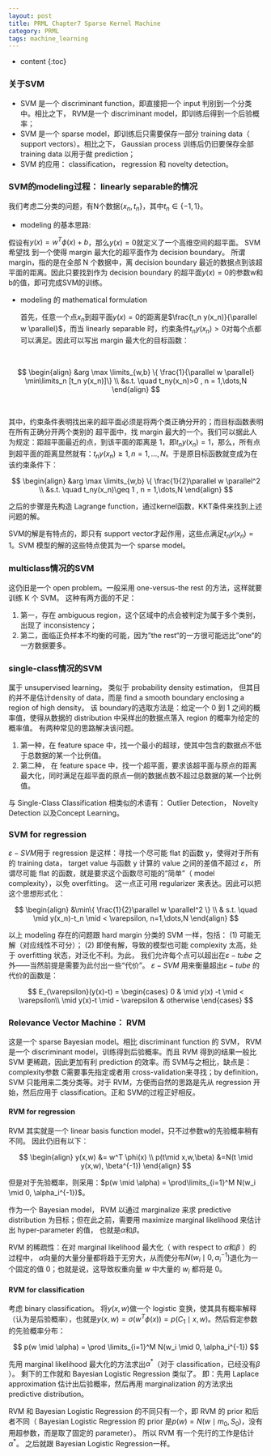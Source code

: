 ```yaml
---
layout: post
title: PRML Chapter7 Sparse Kernel Machine
category: PRML
tags: machine_learning
---
```


* content
{:toc}




### 关于SVM

* SVM 是一个 discriminant function，即直接把一个 input 判别到一个分类中。相比之下， RVM是一个 discriminant model，即训练后得到一个后验概率；
* SVM 是一个 sparse model，即训练后只需要保存一部分 training data（ support vectors）。相比之下， Gaussian process 训练后仍旧要保存全部 training data 以用于做 prediction；
* SVM 的应用： classification， regression 和 novelty detection。



### SVM的modeling过程： linearly separable的情况

我们考虑二分类的问题，有N个数据$\{ x_n,t_n \}$，其中$t_n \in \{ -1,1 \}$。

*  modeling 的基本思路:

  假设有$y(x) = w^T \phi(x) +b$，那么$y(x) =0$就定义了一个高维空间的超平面。 SVM 希望找
  到一个使得 margin 最大化的超平面作为 decision boundary。 所谓 margin，指的是在全部 N
  个数据中，离 decision boundary 最近的数据点到该超平面的距离。因此只要找到作为 decision
  boundary 的超平面$y(x) = 0$的参数w和b的值，即可完成SVM的训练。

* modeling 的 mathematical formulation

  首先，任意一个点$x_n$到超平面$y(x)=0$的距离是$\frac{t_n y(x_n)}{\parallel w \parallel}$，而当 linearly separable 时，约束条件$t_n y(x_n) > 0$对每个点都可以满足。因此可以写出 margin 最大化的目标函数：

  ​

$$
\begin{align} &arg \max \limits_{w,b} \{ \frac{1}{\parallel w \parallel}  \min\limits_n [t_n y(x_n)]\}  \\ &s.t. \quad t_ny(x_n)>0 , n = 1,\dots,N \end{align}
$$

​       

其中，约束条件表明找出来的超平面必须是将两个类正确分开的；而目标函数表明在所有正确分开两个类别的    超平面中，找 margin 最大的一个。我们可以据此人为规定：距超平面最近的点，到该平面的距离是 1，即$t_ny(x_n)=1$，那么，所有点到超平面的距离显然就有：$t_n y(x_n) \geq 1, n=1,\dots,N$。于是原目标函数就变成为在该约束条件下：


$$
\begin{align} &arg \max \limits_{w,b} \{ \frac{1}{2}\parallel w \parallel^2  \\ &s.t. \quad t_ny(x_n)\geq 1 , n = 1,\dots,N \end{align}
$$


之后的步骤是先构造 Lagrange function，通过kernel函数，KKT条件来找到上述问题的解。

SVM的解是有特点的，即只有 support vector才起作用，这些点满足$t_n y(x_n)=1$。SVM 模型的解的这些特点使其为一个 sparse model。



### multiclass情况的SVM

这仍旧是一个 open problem。一般采用 one-versus-the rest 的方法，这样就要训练 K 个 SVM。 这种有两方面的不足：

1. 第一，存在 ambiguous region，这个区域中的点会被判定为属于多个类别，出现了 inconsistency；
2. 第二，面临正负样本不均衡的可能，因为”the rest“的一方很可能远比”one“的一方数据要多。



### single-class情况的SVM

属于 unsupervised learning， 类似于 probability density estimation， 但其目的并不是估计density of data，而是 find a smooth boundary enclosing a region of high density。 该 boundary的选取方法是：给定一个 0 到 1 之间的概率值，使得从数据的 distribution 中采样出的数据点落入 region 的概率为给定的概率值。
有两种常见的思路解决该问题。

1. 第一种，在 feature space 中，找一个最小的超球，使其中包含的数据点不低于总数据的某一个比例值。
2. 第二种， 在 feature space 中，找一个超平面，要求该超平面与原点的距离最大化，同时满足在超平面的原点一侧的数据点数不超过总数据的某一个比例值。

与 Single-Class Classification 相类似的术语有： Outlier Detection， Novelty Detection 以及Concept Learning。



### SVM for regression

$\varepsilon-SVM$用于 regression 是这样：寻找一个尽可能 flat 的函数 y，使得对于所有的 training data， target value 与函数 y 计算的 value 之间的差值不超过 $\varepsilon$， 所谓尽可能 flat 的函数，就是要求这个函数尽可能的“简单”（ model
complexity），以免 overfitting。 这一点正可用 regularizer 来表达。因此可以把这个思想形式化：


$$
\begin{align}  &\min\{ \frac{1}{2}\parallel w \parallel^2 \} \\ & s.t. \quad \mid y(x_n)-t_n \mid < \varepsilon, n=1,\dots,N \end{align}
$$


以上 modeling 存在的问题跟 hard margin 分类的 SVM 一样，包括： (1) 可能无解（对应线性不可分）； (2) 即使有解，导致的模型也可能 complexity 太高，处于 overfitting 状态，对泛化不利。为此， 我们允许每个点可以超出在$\varepsilon − tube$ 之外——当然前提是需要为此付出一些“代价”。 $\varepsilon − SVM$ 用来衡量超出$\varepsilon − tube$ 的代价的函数是：


$$
E_{\varepsilon}(y(x)-t) = \begin{cases} 0 & \mid y(x) -t \mid < \varepsilon\\ \mid y(x)-t \mid - \varepsilon & otherwise \end{cases}
$$


### Relevance Vector Machine： RVM

这是一个 sparse Bayesian model。相比 discriminant function 的 SVM， RVM 是一个 discriminant model，训练得到后验概率。而且 RVM 得到的结果一般比 SVM 更稀疏，因此更加有利 prediction 的效率。而 SVM与之相比，缺点是：complexity参数 C需要事先指定或者用 cross-validation来寻找；by definition， SVM 只能用来二类分类等。对于 RVM，方便而自然的思路是先从 regression 开始，然后应用于 classification。正和 SVM的过程正好相反。



#### RVM for regression

RVM 其实就是一个 linear basis function model，只不过参数w的先验概率稍有不同。 因此仍旧有以下：


$$
\begin{align} y(x,w) &= w^T \phi(x) \\ p(t\mid x,w,\beta) &=N(t \mid y(x,w), \beta^{-1}) \end{align}
$$


但是对于先验概率，则采用：$p(w \mid \alpha) = \prod\limits_{i=1}^M N(w_i \mid 0, \alpha_i^{-1})$。

作为一个 Bayesian model， RVM 以通过 marginalize 来求 predictive distribution 为目标；但在此之前，需要用 maximize marginal likelihood 来估计出 hyper-parameter 的值， 也就是$\alpha$和$\beta$。

RVM 的稀疏性：在对 marginal likelihood 最大化（ with respect to $\alpha$和$\beta$ ）的过程中， $\alpha$向量的大量分量都将趋于无穷大，从而使分布$N(w_i \mid 0, \alpha_i ^{-1})$退化为一个固定的值 0；也就是说，这导致权重向量 $w$ 中大量的 $w_i$ 都将是 0。



#### RVM for classification

考虑 binary classification。 将$y(x,w)$做一个 logistic 变换，使其具有概率解释（认为是后验概率），也就是$y(x,w) = \sigma(w^T \phi(x)) = p(C_1 \mid x,w)$。然后假定参数的先验概率分布：


$$
p(w \mid \alpha) = \prod \limits_{i=1}^M N(w_i \mid 0, \alpha_i^{-1})
$$


先用 marginal likelihood 最大化的方法求出$\alpha^*$（对于 classification，已经没有$\beta$ ）。 剩下的工作就和 Bayesian Logistic Regression 类似了。 即：先用 Laplace approximation 估计出后验概率，然后再用 marginalization 的方法求出 predictive distribution。

RVM 和 Bayesian Logistic Regression 的不同只有一个，即 RVM 的 prior 和后者不同（ Bayesian Logistic Regression 的 prior 是$p(w)=N(w \mid m_0, S_0)$，没有用超参数，而是取了固定的 parameter）。 所以 RVM 有一个先行的工作是估计$\alpha^*$。 之后就跟 Bayesian Logistic Regression一样。